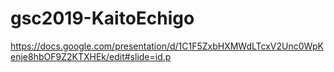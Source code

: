 # gsc2019-KaitoEchigo
https://docs.google.com/presentation/d/1C1F5ZxbHXMWdLTcxV2Unc0WpKenje8hbOF9Z2KTXHEk/edit#slide=id.p
